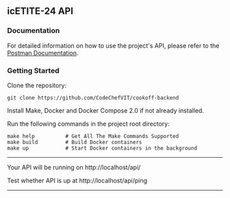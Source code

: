 ## icETITE-24 API

### Documentation
For detailed information on how to use the project's API, please refer to the [Postman Documentation]().


### Getting Started

Clone the repository:

``git clone https://github.com/CodeChefVIT/cookoff-backend``

Install Make, Docker and Docker Compose 2.0 if not already installed.

Run the following commands in the project root directory:

````
make help          # Get All The Make Commands Supported
make build         # Build Docker containers
make up            # Start Docker containers in the background
````

***
Your API will be running on http://localhost/api/

Test whether API is up at http://localhost/api/ping
***
